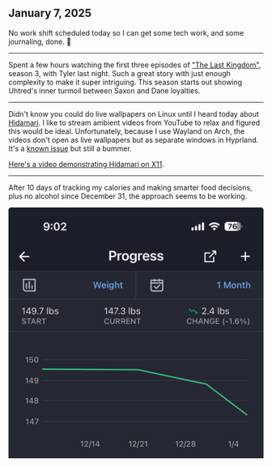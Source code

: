 ## January 7, 2025

No work shift scheduled today so I can get some tech work, and some journaling, done. 🎉

---

Spent a few hours watching the first three episodes of ["The Last Kingdom"](https://www.imdb.com/title/tt4179452/), season 3, with Tyler last night. Such a great story with just enough complexity to make it super intriguing. This season starts out showing Uhtred's inner turmoil between Saxon and Dane loyalties.

---

Didn't know you could do live wallpapers on Linux until I heard today about [Hidamari](https://github.com/jeffshee/hidamari). I like to stream ambient videos from YouTube to relax and figured this would be ideal. Unfortunately, because I use Wayland on Arch, the videos don't open as live wallpapers but as separate windows in Hyprland. It's a [known issue](https://github.com/jeffshee/hidamari/issues/113) but still a bummer.

[Here's a video demonstrating Hidamari on X11](https://youtu.be/cRMsqFh1lYM?si=I1hxa9HxIinJkU9d).

---

After 10 days of tracking my calories and making smarter food decisions, plus no alcohol since December 31, the approach seems to be working.

![Weight over the last few weeks](../../../Images/IMG_1182.PNG)
